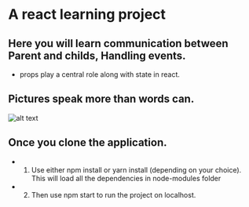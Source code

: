 # A react learning project

## Here you will learn communication between Parent and childs, Handling events. 

- props play a central role along with state in react.

## Pictures speak more than words can.

![alt text](http://url/to/Get_idea.png)

## Once you clone the application.

- 1. Use either npm install or yarn install (depending on your choice). This will load all the dependencies in node-modules folder
- 2. Then use npm start to run the project on localhost.
